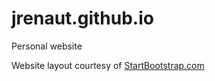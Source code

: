 jrenaut.github.io
=================

Personal website

Website layout courtesy of [StartBootstrap.com](http://startbootstrap.com/grayscale)
